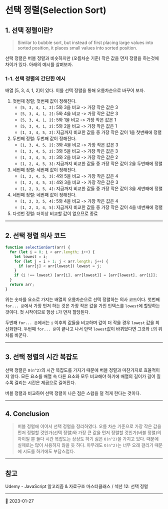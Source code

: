 # 선택 정렬(Selection Sort)

## 1. 선택 정렬이란?

> Similar to bubble sort, but instead of first placing large values into sorted position, it places small values into sorted position.

선택 정렬은 버블 정렬과 비슷하지만 (오름차순 기준) 작은 값을 먼저 정렬을 하는것에 차이가 있다. 아래의 예시를 살펴보자.

### 1-1. 선택 정렬의 간단한 예시

배열 [5, 3, 4, 1, 2]이 있다. 이를 선택 정렬을 통해 오름차순으로 바꾸어 보자.

1. 첫번재 정렬; 첫번째 값이 정해진다.
   - `[5, 3, 4, 1, 2]`: 5와 3을 비교 -> 가장 작은 값은 3
   - `[5, 3, 4, 1, 2]`: 5와 4을 비교 -> 가장 작은 값은 3
   - `[5, 3, 4, 1, 2]`: 5와 1을 비교 -> 가장 작은 값은 1
   - `[5, 3, 4, 1, 2]`: 5와 2을 비교 -> 가장 작은 값은 1
   - `[1, 3, 4, 5, 2]`: 지금까지 비교한 값들 중 가장 작은 값이 1을 첫번째에 정렬
2. 두번째 정렬: 두번째 값이 정해진다.
   - `[1, 3, 4, 5, 2]`: 3와 4을 비교 -> 가장 작은 값은 3
   - `[1, 3, 4, 5, 2]`: 3와 5을 비교 -> 가장 작은 값은 3
   - `[1, 3, 4, 5, 2]`: 3와 2을 비교 -> 가장 작은 값은 2
   - `[1, 2, 4, 5, 3]`: 지금까지 비교한 값들 중 가장 작은 값이 2을 두번째에 정렬
3. 세번째 정렬: 세번째 값이 정해진다.
   - `[1, 2, 4, 5, 3]`: 4와 5을 비교 -> 가장 작은 값은 4
   - `[1, 2, 4, 5, 3]`: 4와 3을 비교 -> 가장 작은 값은 3
   - `[1, 2, 3, 5, 4]`: 지금까지 비교한 값들 중 가장 작은 값이 3을 세번째에 정렬
4. 네번째 정렬: 네번째 값이 정해진다.
   - `[1, 2, 3, 5, 4]`: 5와 4을 비교 -> 가장 작은 값은 4
   - `[1, 2, 3, 4, 5]`: 지금까지 비교한 값들 중 가장 작은 값이 4을 네번째에 정렬
5. 다섯번 정렬: 더이상 비교할 값이 없으므로 종료

---

## 2. 선택 정렬 의사 코드

```javascript
function selectionSort(arr) {
  for (let i = 0; i < arr.length; i++) {
    let lowest = i;
    for (let j = i + 1; j < arr.length; j++) {
      if (arr[j] < arr[lowest]) lowest = j;
    }
    if (i !== lowest) [arr[i], arr[lowest]] = [arr[lowest], arr[i]];
  }
  return arr;
}
```

위는 숫자를 요소로 가지는 배열의 오름차순으로 선택 정렬하는 의사 코드이다. 첫번째 `for... 문`에서 가장 먼저 하는 것은 가장 작은 값을 가진 인덱스를 `lowest`에 할당하는 것이다. 첫 시작이므로 항상 `i`가 먼저 할당된다.

두번째 `for... 문`에서는 `i` 이후의 값들을 비교하며 값이 더 작을 경우 `lowest` 값을 최신화한다. 두번째 `for... 문`이 끝나고 나서 만약 `lowest`값이 바뀌었다면 그것와 `i`의 위치를 바꾼다.

---

## 3. 선택 정렬의 시간 복잡도

선택 정렬은 `O(n^2)`의 시간 복잡도를 가지기 때문에 버블 정렬과 마찬가지로 효율적이지 않다. 모든 요소를 배열 속 다른 요소와 모두 비교해야 하기에 배열의 길이가 길어 질 수록 걸리는 시간은 제곱으로 길어진다.

버블 정렬과 비교하여 선택 정렬이 나은 점은 스왑을 덜 적게 한다는 것이다.

---

## 4. Conclusion

> 버블 정렬에 이어서 선택 정렬을 정리하였다. 오름 차순 기준으로 가장 작은 값을 먼저 정렬할 것인가(선택 정렬)와 가장 큰 값을 먼저 정렬할 것인가(버블 정렬)의 차이일 뿐 둘다 시간 복잡도는 상상도 하기 싫은 `O(n^2)`을 가지고 있다. 때문에 실제로는 많이 사용하지 않을 듯 하다. 아무래도 `O(n^2)`는 너무 오래 걸리기 때문에 시도를 하기에도 부담스럽다.

---

## 참고

Udemy - JavaScript 알고리즘 & 자료구조 마스터클래스 / 섹션 12: 선택 정렬

---

📅 2023-01-27
